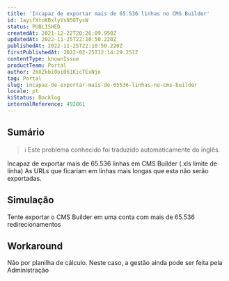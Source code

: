 ```yaml
---
title: 'Incapaz de exportar mais de 65.536 linhas no CMS Builder'
id: 1ayifXtoKBxlyVsN5OTysW
status: PUBLISHED
createdAt: 2021-12-22T20:26:09.950Z
updatedAt: 2022-11-25T22:10:50.220Z
publishedAt: 2022-11-25T22:10:50.220Z
firstPublishedAt: 2022-02-25T12:14:29.251Z
contentType: knownIssue
productTeam: Portal
author: 2mXZkbi0oi061KicTExNjo
tag: Portal
slug: incapaz-de-exportar-mais-de-65536-linhas-no-cms-builder
locale: pt
kiStatus: Backlog
internalReference: 492861
---
```


## Sumário

>ℹ️ Este problema conhecido foi traduzido automaticamente do inglês.


Incapaz de exportar mais de 65.536 linhas em CMS Builder (.xls limite de linha)
As URLs que ficariam em linhas mais longas que esta não serão exportadas.



## Simulação


Tente exportar o CMS Builder em uma conta com mais de 65.536 redirecionamentos



## Workaround


Não por planilha de cálculo. Neste caso, a gestão ainda pode ser feita pela Administração

